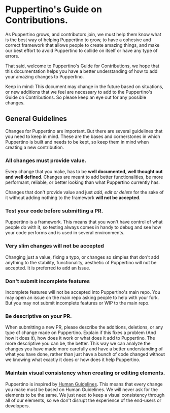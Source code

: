 # Puppertino's Guide on Contributions.
As Puppertino grows, and contributors join, we must help them know what is the best way of helping Puppertino to grow, to have a cohesive and correct framework that allows people to create amazing things, and make our best effort to avoid Puppertino to collide on itself or have any type of errors.

That said, welcome to Puppertino's Guide for Contributions, we hope that this documentation helps you have a better understanding of how to add your amazing changes to Puppertino.

Keep in mind: This document may change in the future based on situations, or new additions that we feel are necessary to add to the Puppertino's Guide on Contributions. So please keep an eye out for any possible changes.

## General Guidelines
Changes for Puppertino are important. But there are several guidelines that you need to keep in mind. These are the bases and cornerstones in which Puppertino is built and needs to be kept, so keep them in mind when creating a new contribution.

### All changes must provide value.
Every change that you make, has to be **well documented, well thought out and well defined**. Changes are meant to add better functionalities, be more performant, reliable, or better looking than what Puppertino currently has.

Changes that don't provide value and just *add, edit or delete* for the sake of it without adding nothing to the framework **will not be accepted**. 

 ### Test your code before submitting a PR.
Puppertino is a framework. This means that you won't have control of what people do with it, so testing always comes in handy to debug and see how your code performs and is used in several environments.

### Very slim changes will not be accepted
Changing just a value, fixing a typo, or changes so simples that don't add anything to the stability, functionality, aesthetic of Puppertino will not be accepted. It is preferred to add an Issue.

### Don't submit incomplete features
Incomplete features will not be accepted into Puppertino's main repo. You may open an issue on the main repo asking people to help with your fork. But you may not submit incomplete features or WIP to the main repo.

### Be descriptive on your PR.
When submitting a new PR, please describe the additions, deletions, or any type of change made on Puppertino. Explain if this fixes a problem (And how it does it), how does it work or what does it add to Puppertino. The more descriptive you can be, the better. This way we can analyze the changes you have made more carefully and have a better understanding of what you have done, rather than just have a bunch of code changed without we knowing what exactly it does or how does it help Puppertino.

### Maintain visual consistency when creating or editing elements.
Puppertino is inspired by [Human Guidelines](https://developer.apple.com/design/human-interface-guidelines/). This means that every change you make must be based on Human Guidelines. We will never ask for the elements to be the same. We just need to keep a visual consistency through all of our elements, so we don't disrupt the experience of the end-users or developers.